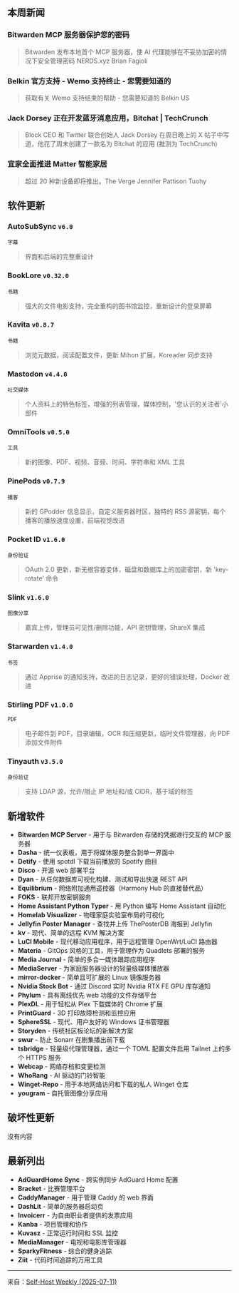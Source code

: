 ## 本周新闻

### Bitwarden MCP 服务器保护您的密码

> Bitwarden 发布本地首个 MCP 服务器，使 AI 代理能够在不妥协加密的情况下安全管理密码 NERDS.xyz Brian Fagioli


### Belkin 官方支持 - Wemo 支持终止 - 您需要知道的

> 获取有关 Wemo 支持结束的帮助 - 您需要知道的 Belkin US


### Jack Dorsey 正在开发蓝牙消息应用，Bitchat | TechCrunch

> Block CEO 和 Twitter 联合创始人 Jack Dorsey 在周日晚上的 X 帖子中写道，他花了周末创建了一款名为 Bitchat 的应用 (推测为 TechCrunch)


### 宜家全面推进 Matter 智能家居

> 超过 20 种新设备即将推出。The Verge Jennifer Pattison Tuohy

## 软件更新

### AutoSubSync `v6.0`
`字幕` 

> 界面和后端的完整重设计


### BookLore `v0.32.0`
`书籍` 

> 强大的文件电影支持，完全重构的图书馆监控，重新设计的登录屏幕


### Kavita `v0.8.7`
`书籍` 

> 浏览元数据，阅读配置文件，更新 Mihon 扩展，Koreader 同步支持


### Mastodon `v4.4.0`
`社交媒体` 

> 个人资料上的特色标签，增强的列表管理，媒体控制，'您认识的关注者'小部件


### OmniTools `v0.5.0`
`工具` 

> 新的图像、PDF、视频、音频、时间、字符串和 XML 工具


### PinePods `v0.7.9`
`播客` 

> 新的 GPodder 信息显示，自定义服务器时区，独特的 RSS 源密钥，每个播客的播放速度设置，前端视觉改进


### Pocket ID `v1.6.0`
`身份验证` 

> OAuth 2.0 更新，新无根容器变体，磁盘和数据库上的加密密钥，新 'key-rotate' 命令


### Slink `v1.6.0`
`图像分享` 

> 嘉宾上传，管理员可见性/删除功能，API 密钥管理，ShareX 集成


### Starwarden `v1.4.0`
`书签` 

> 通过 Apprise 的通知支持，改进的日志记录，更好的错误处理，Docker 改进


### Stirling PDF `v1.0.0`
`PDF` 

> 电子邮件到 PDF，目录编辑，OCR 和压缩更新，临时文件管理器，向 PDF 添加文件附件


### Tinyauth `v3.5.0`
`身份验证` 

> 支持 LDAP 源，允许/阻止 IP 地址和/或 CIDR，基于域的标签

## 新增软件

- **Bitwarden MCP Server** - 用于与 Bitwarden 存储的凭据进行交互的 MCP 服务器
- **Dasha** - 统一仪表板，用于将媒体服务整合到单一界面中
- **Detify** - 使用 spotdl 下载当前播放的 Spotify 曲目
- **Disco** - 开源 web 部署平台
- **Dyan** - 从任何数据库可视化构建、测试和导出快速 REST API
- **Equilibrium** - 网络附加通用遥控器（Harmony Hub 的直接替代品）
- **FOKS** - 联邦开放密钥服务
- **Home Assistant Python Typer** - 用 Python 编写 Home Assistant 自动化
- **Homelab Visualizer** - 物理家庭实验室布局的可视化
- **Jellyfin Poster Manager** - 查找并上传 ThePosterDB 海报到 Jellyfin
- **kv** - 现代、简单的远程 KVM 解决方案
- **LuCI Mobile** - 现代移动应用程序，用于远程管理 OpenWrt/LuCI 路由器
- **Materia** - GitOps 风格的工具，用于管理作为 Quadlets 部署的服务
- **Media Journal** - 简单的多合一媒体跟踪应用程序
- **MediaServer** - 为家庭服务器设计的轻量级媒体播放器
- **mirror-docker** - 简单且可扩展的 Linux 镜像服务器
- **Nvidia Stock Bot** - 通过 Discord 实时 Nvidia RTX FE GPU 库存通知
- **Phylum** - 具有离线优先 web 功能的文件存储平台
- **PlexDL** - 用于轻松从 Plex 下载媒体的 Chrome 扩展
- **PrintGuard** - 3D 打印故障检测和监控应用
- **SphereSSL** - 现代、用户友好的 Windows 证书管理器
- **Storyden** - 传统社区板论坛的新解决方案
- **swur** - 防止 Sonarr 在剧集播出前下载
- **tsbridge** - 轻量级代理管理器，通过一个 TOML 配置文件启用 Tailnet 上的多个 HTTPS 服务
- **Webcap** - 网络存档和变更检测
- **WhoRang** - AI 驱动的门铃智能
- **Winget-Repo** - 用于本地网络访问和下载的私人 Winget 仓库
- **yougram** - 自托管图像分享应用

## 破坏性更新

没有内容

## 最新列出

- **AdGuardHome Sync** - 跨实例同步 AdGuard Home 配置
- **Bracket** - 比赛管理平台
- **CaddyManager** - 用于管理 Caddy 的 web 界面
- **DashLit** - 简单的服务器启动页
- **Invoicerr** - 为自由职业者提供的发票应用
- **Kanba** - 项目管理和协作
- **Kuvasz** - 正常运行时间和 SSL 监控
- **MediaManager** - 电视和电影库管理器
- **SparkyFitness** - 综合的健身追踪
- **Ziit** - 代码时间追踪的万用工具

------

来自：[Self-Host Weekly (2025-07-11)](https://selfh.st/weekly/2025-07-11/)